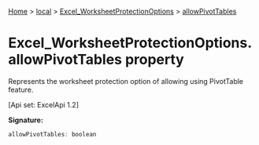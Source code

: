 [Home](./index) &gt; [local](local.md) &gt; [Excel\_WorksheetProtectionOptions](local.excel_worksheetprotectionoptions.md) &gt; [allowPivotTables](local.excel_worksheetprotectionoptions.allowpivottables.md)

# Excel\_WorksheetProtectionOptions.allowPivotTables property

Represents the worksheet protection option of allowing using PivotTable feature. 

 \[Api set: ExcelApi 1.2\]

**Signature:**
```javascript
allowPivotTables: boolean
```
